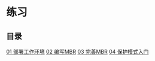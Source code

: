 # 练习

## 目录

[01 部署工作环境](https://github.com/ejunjsh/myos/tree/master/exercises/ch01)
[02 编写MBR](https://github.com/ejunjsh/myos/tree/master/exercises/ch02)
[03 完善MBR](https://github.com/ejunjsh/myos/tree/master/exercises/ch03)
[04 保护模式入门](https://github.com/ejunjsh/myos/tree/master/exercises/ch04)
[](https://github.com/ejunjsh/myos/tree/master/exercises/ch05)
[](https://github.com/ejunjsh/myos/tree/master/exercises/ch06)
[](https://github.com/ejunjsh/myos/tree/master/exercises/ch07)
[](https://github.com/ejunjsh/myos/tree/master/exercises/ch08)
[](https://github.com/ejunjsh/myos/tree/master/exercises/ch09)
[](https://github.com/ejunjsh/myos/tree/master/exercises/ch10)
[](https://github.com/ejunjsh/myos/tree/master/exercises/ch11)
[](https://github.com/ejunjsh/myos/tree/master/exercises/ch12)
[](https://github.com/ejunjsh/myos/tree/master/exercises/ch13)
[](https://github.com/ejunjsh/myos/tree/master/exercises/ch14)
[](https://github.com/ejunjsh/myos/tree/master/exercises/ch15)